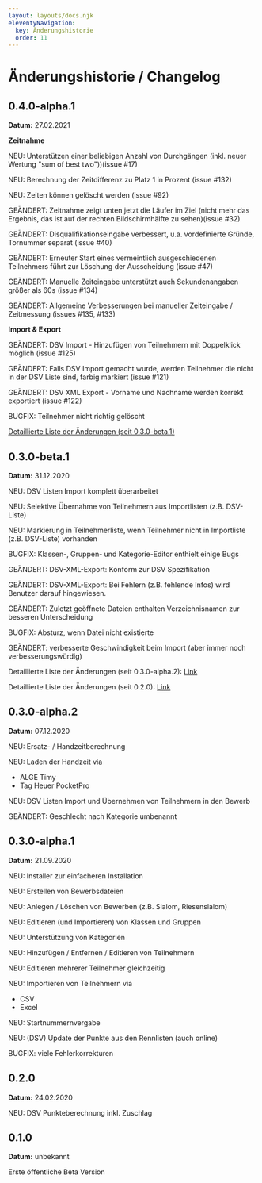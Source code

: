 ```yaml
---
layout: layouts/docs.njk
eleventyNavigation:
  key: Änderungshistorie
  order: 11
---
```


# Änderungshistorie / Changelog

## 0.4.0-alpha.1

**Datum:** 27.02.2021

**Zeitnahme**

NEU: Unterstützen einer beliebigen Anzahl von Durchgängen (inkl. neuer Wertung "sum of best two"))(issue #17)

NEU: Berechnung der Zeitdifferenz zu Platz 1 in Prozent (issue #132)

NEU: Zeiten können gelöscht werden (issue #92)

GEÄNDERT: Zeitnahme zeigt unten jetzt die Läufer im Ziel (nicht mehr das Ergebnis, das ist auf der rechten Bildschirmhälfte zu sehen)(issue #32)

GEÄNDERT: Disqualifikationseingabe verbessert, u.a. vordefinierte Gründe, Tornummer separat (issue #40)

GEÄNDERT: Erneuter Start eines vermeintlich ausgeschiedenen Teilnehmers führt zur Löschung der Ausscheidung (issue #47)

GEÄNDERT: Manuelle Zeiteingabe unterstützt auch Sekundenangaben größer als 60s (issue #134)

GEÄNDERT: Allgemeine Verbesserungen bei manueller Zeiteingabe / Zeitmessung (issues #135, #133)

**Import & Export**

GEÄNDERT: DSV Import - Hinzufügen von Teilnehmern mit Doppelklick möglich (issue #125)

GEÄNDERT: Falls DSV Import gemacht wurde, werden Teilnehmer die nicht in der DSV Liste sind, farbig markiert (issue #121)

GEÄNDERT: DSV XML Export - Vorname und Nachname werden korrekt exportiert (issue #122)

BUGFIX: Teilnehmer nicht richtig gelöscht

[Detaillierte Liste der Änderungen (seit 0.3.0-beta.1)](https://github.com/svenflossmann/RaceHorology/issues?q=closed%3A2020-12-31..2021-02-27+sort%3Aupdated-desc+)

## 0.3.0-beta.1

**Datum:** 31.12.2020

NEU: DSV Listen Import komplett überarbeitet

NEU: Selektive Übernahme von Teilnehmern aus Importlisten (z.B. DSV-Liste)

NEU: Markierung in Teilnehmerliste, wenn Teilnehmer nicht in Importliste (z.B. DSV-Liste) vorhanden

BUGFIX: Klassen-, Gruppen- und Kategorie-Editor enthielt einige Bugs

GEÄNDERT: DSV-XML-Export: Konform zur DSV Spezifikation

GEÄNDERT: DSV-XML-Export: Bei Fehlern (z.B. fehlende Infos) wird Benutzer darauf hingewiesen.

GEÄNDERT: Zuletzt geöffnete Dateien enthalten Verzeichnisnamen zur besseren Unterscheidung

BUGFIX: Absturz, wenn Datei nicht existierte

GEÄNDERT: verbesserte Geschwindigkeit beim Import (aber immer noch verbesserungswürdig)

Detaillierte Liste der Änderungen (seit 0.3.0-alpha.2): [Link](https://github.com/RaceHorology/RaceHorology/issues?q=closed%3A2020-12-08..2020-12-31+sort%3Aupdated-desc)

Detaillierte Liste der Änderungen (seit 0.2.0): [Link](https://github.com/RaceHorology/RaceHorology/issues?q=closed%3A2020-02-24..2020-12-31+sort%3Aupdated-desc)


## 0.3.0-alpha.2

**Datum:** 07.12.2020

NEU: Ersatz- / Handzeitberechnung 

NEU: Laden der Handzeit via 
-	ALGE Timy 
-	Tag Heuer PocketPro

NEU: DSV Listen Import und Übernehmen von Teilnehmern in den Bewerb

GEÄNDERT: Geschlecht nach Kategorie umbenannt

## 0.3.0-alpha.1

**Datum:** 21.09.2020

NEU: Installer zur einfacheren Installation

NEU: Erstellen von Bewerbsdateien

NEU: Anlegen / Löschen von Bewerben (z.B. Slalom, Riesenslalom)

NEU: Editieren (und Importieren) von Klassen und Gruppen

NEU: Unterstützung von Kategorien

NEU: Hinzufügen / Entfernen / Editieren von Teilnehmern

NEU: Editieren mehrerer Teilnehmer gleichzeitig

NEU: Importieren von Teilnehmern via

-	CSV
-	Excel

NEU: Startnummernvergabe

NEU: (DSV) Update der Punkte aus den Rennlisten (auch online)

BUGFIX: viele Fehlerkorrekturen

## 0.2.0

**Datum:** 24.02.2020

NEU: DSV Punkteberechnung inkl. Zuschlag

## 0.1.0

**Datum:** unbekannt

Erste öffentliche Beta Version
